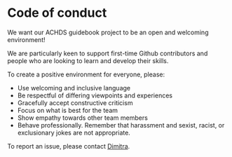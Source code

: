# Code of conduct

We want our ACHDS guidebook project to be an open and welcoming environment!

We are particularly keen to support first-time Github contributors and people who are looking to learn and develop their skills.

To create a positive environment for everyone, please:

* Use welcoming and inclusive language
* Be respectful of differing viewpoints and experiences
* Gracefully accept constructive criticism
* Focus on what is best for the team
* Show empathy towards other team members
* Behave professionally. Remember that harassment and sexist, racist, or exclusionary jokes are not appropriate.

To report an issue, please contact [Dimitra](https://github.com/dblana).
